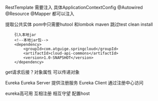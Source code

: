 RestTemplate 需要注入 具体ApplicationContextConfig
@Autowired
@Resource @Mapper
都可以注入

提取公共实体
pom中只需要hutool 和lombok
maven 跳过test clean install

		引入本地jar
        <!--本地jar包-->
        <dependency>
            <groupId>com.atguige.springcloud</groupId>
            <artifactId>cloud-api-commons</artifactId>
            <version>1.0-SNAPSHOT</version>
        </dependency>

get请求后接？对象属性 可以传递对象

Eureka
Eureka Server 提供注册服务
Eureka Client 通过注册中心访问


eureka高可用
互相注册 相互守望
配置host